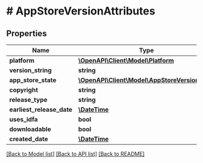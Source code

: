 # # AppStoreVersionAttributes

## Properties

Name | Type | Description | Notes
------------ | ------------- | ------------- | -------------
**platform** | [**\OpenAPI\Client\Model\Platform**](Platform.md) |  | [optional] 
**version_string** | **string** |  | [optional] 
**app_store_state** | [**\OpenAPI\Client\Model\AppStoreVersionState**](AppStoreVersionState.md) |  | [optional] 
**copyright** | **string** |  | [optional] 
**release_type** | **string** |  | [optional] 
**earliest_release_date** | [**\DateTime**](\DateTime.md) |  | [optional] 
**uses_idfa** | **bool** |  | [optional] 
**downloadable** | **bool** |  | [optional] 
**created_date** | [**\DateTime**](\DateTime.md) |  | [optional] 

[[Back to Model list]](../../README.md#documentation-for-models) [[Back to API list]](../../README.md#documentation-for-api-endpoints) [[Back to README]](../../README.md)


